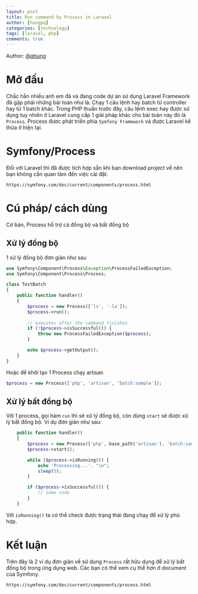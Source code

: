 ```yaml
---
layout: post
title: Run command by Process in Laravel
author: [hungpq]
categories: [technology]
tags: [laravel, php]
comments: true
---
```


Author: [@qhung](https://github.com/qhung)

# Mở đầu
Chắc hẳn nhiều anh em đã và đang code dự án sử dụng Laravel Framework đã gặp phải những bài toán như là: Chạy 1 câu lệnh hay batch từ controller hay từ 1 batch khác.
Trong PHP thuần trước đây, câu lệnh exec hay được sử dụng tuy nhiên ở Laravel cung cấp 1 giải pháp khác cho bài toán này đó là `Process`.
Process đươc phát triển phía `Symfony Framework` và được Laravel kế thừa ở hiện tại.

# Symfony/Process
Đối với Laravel thì đã được tích hợp sẵn khi bạn download project về nên bạn không cần quan tâm đến việc cài đặt.
```text
https://symfony.com/doc/current/components/process.html
```

# Cú pháp/ cách dùng
Cơ bản, Process hỗ trợ cả đồng bộ và bất đồng bộ
## Xử lý đồng bộ
1 xử lý đồng bộ đơn giản như sau

```php
use Symfony\Component\Process\Exception\ProcessFailedException;
use Symfony\Component\Process\Process;

class TestBatch
{
    public function handler()
    {
        $process = new Process(['ls', '-la']);
        $process->run();
        
        // executes after the command finishes
        if (!$process->isSuccessful()) {
            throw new ProcessFailedException($process);
        }

        echo $process->getOutput();
    }
}
```

Hoặc để khởi tạo 1 Process chạy artisan
 ```php
$process = new Process(['php', 'artisan', 'batch:sample']);
```

## Xử lý bất đồng bộ
Với 1 process, gọi hàm `run` thì sẽ xử lý đồng bộ, còn dùng `start` sẽ được xử lý bất đồng bộ.
Ví dụ đơn giản như sau:
```php
    public function handler()
    {
        $process = new Process(['php', base_path('artisan'), 'batch:sample']);
        $process->start();

        while ($process->isRunning()) {
            echo 'Processing...'. "\n";
            sleep(5);
        }

        if ($process->isSuccessful()) {
            // some code
        }
    }
``` 

Với `isRunning()` ta có thể check được trạng thái đang chạy để xử lý phù hợp.

# Kết luận
Trên đây là 2 ví dụ đơn giản về sử dụng `Process` rất hữu dụng để xử lý bất đồng bộ trong ứng dụng web.
Các bạn có thể xem cụ thể hơn ở document của Symfony.
```
https://symfony.com/doc/current/components/process.html
```

